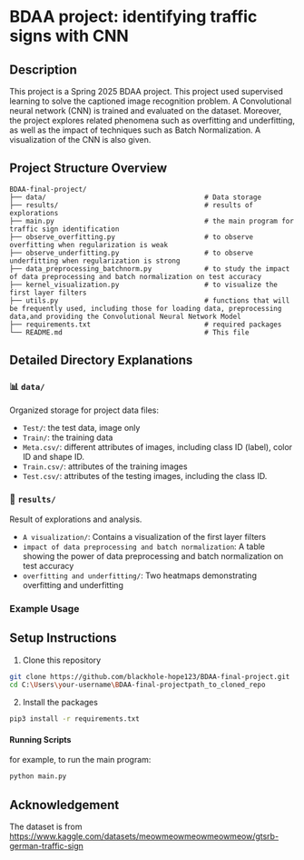 
# BDAA project: identifying traffic signs with CNN

## Description

This project is a Spring 2025 BDAA project. This project used supervised learning to solve the captioned image recognition problem. A Convolutional neural network (CNN) is trained and evaluated on the dataset. Moreover, the project explores related phenomena such as overfitting and underfitting, as well as the impact of techniques such as Batch Normalization. A visualization of the CNN is also given. 


## Project Structure Overview

```
BDAA-final-project/
├── data/                                       # Data storage
├── results/                                    # results of explorations
├── main.py                                     # the main program for traffic sign identification
├── observe_overfitting.py                      # to observe overfitting when regularization is weak
├── observe_underfitting.py                     # to observe underfitting when regularization is strong
├── data_preprocessing_batchnorm.py             # to study the impact of data preprocessing and batch normalization on test accuracy
├── kernel_visualization.py                     # to visualize the first layer filters
├── utils.py                                    # functions that will be frequently used, including those for loading data, preprocessing data,and providing the Convolutional Neural Network Model
├── requirements.txt                            # required packages
└── README.md                                   # This file
```

## Detailed Directory Explanations


### 📊 `data/`
Organized storage for project data files:
- `Test/`: the test data, image only
- `Train/`: the training data
- `Meta.csv/`: different attributes of images, including class ID (label), color ID and shape ID.
- `Train.csv/`: attributes of the training images
- `Test.csv/`: attributes of the testing images, including the class ID.


### 📓 `results/`
Result of explorations and analysis.
- `A visualization/`: Contains a visualization of the first layer filters
- `impact of data preprocessing and batch normalization`: A table showing the power of data preprocessing and batch normalization on test accuracy
- `overfitting and underfitting/`: Two heatmaps demonstrating overfitting and underfitting


### Example Usage

## Setup Instructions

1. Clone this repository
```bash
git clone https://github.com/blackhole-hope123/BDAA-final-project.git
cd C:\Users\your-username\BDAA-final-projectpath_to_cloned_repo
```

2. Install the packages
```bash
pip3 install -r requirements.txt
```

#### Running Scripts
for example, to run the main program:
```bash
python main.py
```

## Acknowledgement 
The dataset is from https://www.kaggle.com/datasets/meowmeowmeowmeowmeow/gtsrb-german-traffic-sign

